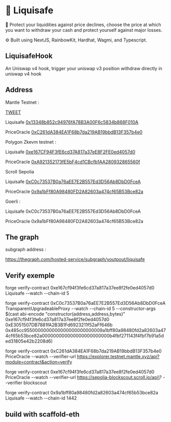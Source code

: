 # 🦺 Liquisafe

🧪 Protect your liquidities against price declines, choose the price at which you want to withdraw your cash and protect yourself against major losses.

⚙️ Built using NextJS, RainbowKit, Hardhat, Wagmi, and Typescript.

## LiquisafeHook

An Uniswap v4 hook, trigger your uniswap v3 position withdraw directly in uniswap v4 hook

## Address

Mantle Testnet : 

[TWEET](https://twitter.com/infernal_tower/status/1716199704696897843)

Liquisafe [0x13348b852c94976fA78B3A00F6c5834b868F010A](https://explorer.testnet.mantle.xyz/address/0x13348b852c94976fA78B3A00F6c5834b868F010A/contracts#address-tabs)

PriceOracle [0xC261dA384EA1F68b7da219AB19bbdB13F357b4e0](https://explorer.testnet.mantle.xyz/address/0xC261dA384EA1F68b7da219AB19bbdB13F357b4e0/contracts#address-tabs)


Polygon Zkevm testnet :

Liquisafe [0xe167CF94F3fE6cd37A817a37eE8F2FE0ed4057d0](https://testnet-zkevm.polygonscan.com/address/0xe167CF94F3fE6cd37A817a37eE8F2FE0ed4057d0#code)

PriceOracle [0xA921352173fE5bF4cd1CBcfb1AA280932865560f](https://testnet-zkevm.polygonscan.com/address/0xA921352173fE5bF4cd1CBcfb1AA280932865560f#code)

Scroll Sepolia

Liquisafe [0xC0c73537B0a76aEE7E2B557Ed3D56Ab8DbD0FceA](https://sepolia-blockscout.scroll.io/address/0xC0c73537B0a76aEE7E2B557Ed3D56Ab8DbD0FceA/contracts#address-tabs)

PriceOracle [0x9a1bFf80A98480FD2A82603a474cf65B53Bce82a](https://sepolia-blockscout.scroll.io/address/0x9a1bFf80A98480FD2A82603a474cf65B53Bce82a/contracts#address-tabs)


Goerli :

Liquisafe 0xC0c73537B0a76aEE7E2B557Ed3D56Ab8DbD0FceA

PriceOracle 0x9a1bFf80A98480FD2A82603a474cf65B53Bce82a

## The graph
subgraph address :

https://thegraph.com/hosted-service/subgraph/youtpout/liquisafe

## Verify exemple

forge verify-contract 0xe167cf94f3fe6cd37a817a37ee8f2fe0ed4057d0 Liquisafe --watch --chain-id 5

forge verify-contract 0xC0c73537B0a76aEE7E2B557Ed3D56Ab8DbD0FceA TransparentUpgradeableProxy --watch --chain-id 5 --constructor-args $(cast abi-encode "constructor(address,address,bytes)" 0xe167cf94f3fe6cd37a817a37ee8f2fe0ed4057d0 0xE3051507DB7881fA2B3B1Fd6923211f52aFf646b 0x485cc9550000000000000000000000009a1bff80a98480fd2a82603a474cf65b53bce82a000000000000000000000000b4fbf271143f4fbf7b91a5ded31805e42b2208d6)

forge verify-contract 0xC261dA384EA1F68b7da219AB19bbdB13F357b4e0 PriceOracle --watch --verifier-url https://explorer.testnet.mantle.xyz/api?module=contract&action=verify

forge verify-contract 0xe167cf94f3fe6cd37a817a37ee8f2fe0ed4057d0  PriceOracle --watch --verifier-url https://sepolia-blockscout.scroll.io/api\? --verifier blockscout


forge verify-contract 0x9a1bff80a98480fd2a82603a474cf65b53bce82a Liquisafe --watch --chain-id 1442


## build with scaffold-eth